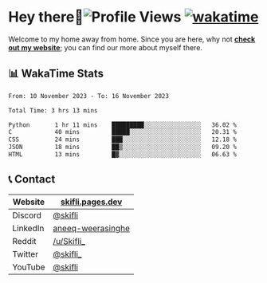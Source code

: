 # Hey there:wave:![Profile Views](https://komarev.com/ghpvc/?username=skifli) [![wakatime](https://wakatime.com/badge/user/b4317b02-0c6d-457b-82a4-a448b8a8d1df.svg)](https://wakatime.com/@b4317b02-0c6d-457b-82a4-a448b8a8d1df)

Welcome to my home away from home. Since you are here, why not [**check out my website**](https://skifli.pages.dev); you can find our more about myself there.

## 📊 WakaTime Stats

<!--START_SECTION:waka-->

```txt
From: 10 November 2023 - To: 16 November 2023

Total Time: 3 hrs 13 mins

Python       1 hr 11 mins    █████████░░░░░░░░░░░░░░░░   36.02 %
C            40 mins         █████░░░░░░░░░░░░░░░░░░░░   20.31 %
CSS          24 mins         ███░░░░░░░░░░░░░░░░░░░░░░   12.18 %
JSON         18 mins         ██▒░░░░░░░░░░░░░░░░░░░░░░   09.20 %
HTML         13 mins         █▓░░░░░░░░░░░░░░░░░░░░░░░   06.63 %
```

<!--END_SECTION:waka-->

## 📞 Contact

| Website  | [skifli.pages.dev](https://skifli.pages.dev)                       |
|----------|--------------------------------------------------------------------|
| Discord  | [@skifli](https://discord.com/users/1072069875993956372)           |
| LinkedIn | [aneeq-weerasinghe](https://www.linkedin.com/in/aneeq-weerasinghe) |
| Reddit   | [/u/Skifli_](https://www.reddit.com/user/skifli_)                  |
| Twitter  | [@skifli_](https://twitter.com/@skifli_)                           |
| YouTube  | [@skifli](https://www.youtube.com/channel/@skifli)                 |
